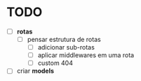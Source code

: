 # TODO

- [ ] **rotas**
  - [ ] pensar estrutura de rotas
    - [ ] adicionar sub-rotas
    - [ ] aplicar middlewares em uma rota
    - [ ] custom 404
- [ ] criar **models**
